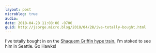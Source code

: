 ```yaml
---
layout: post
microblog: true
audio: 
date: 2018-04-28 11:08:06 -0700
guid: http://jsorge.micro.blog/2018/04/28/ive-totally-bought.html
---
```

I've totally bought in on the [Shaquem Griffin hype train.](https://www.si.com/nfl/2018/03/03/shaquem-griffin-bench-press-one-hand-nfl-combine) I'm stoked to see him in Seattle. Go Hawks!
